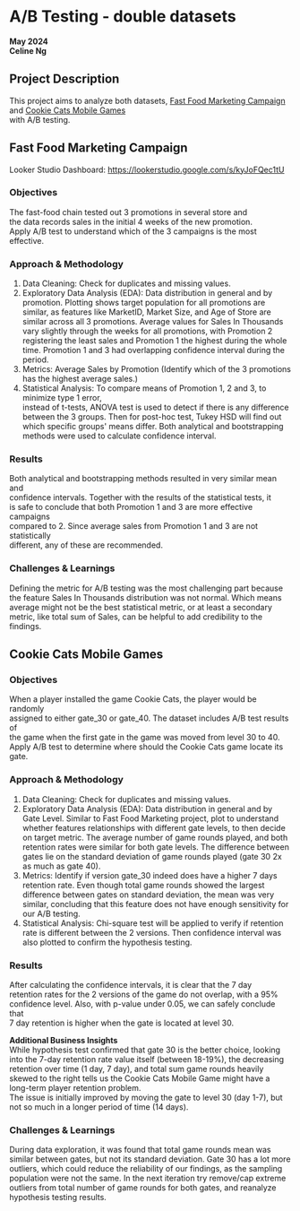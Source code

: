 # A/B Testing - double datasets
**May 2024**<br>
**Celine Ng**<br>

## Project Description
This project aims to analyze both datasets, [Fast Food Marketing Campaign](https://www.kaggle.com/datasets/chebotinaa/fast-food-marketing-campaign-ab-test)
<br>and [Cookie Cats Mobile Games](https://www.kaggle.com/datasets/mursideyarkin/mobile-games-ab-testing-cookie-cats) 
<br> with A/B testing.

## Fast Food Marketing Campaign
Looker Studio Dashboard: https://lookerstudio.google.com/s/kyJoFQec1tU
### Objectives
The fast-food chain tested out 3 promotions in several store and <br>
the data records sales in the initial 4 weeks of the new promotion. <br>
Apply A/B test to understand which of the 3 campaigns is the most effective.

### Approach & Methodology
1. Data Cleaning: Check for duplicates and missing values.
2. Exploratory Data Analysis (EDA): Data distribution in general and by 
   promotion. Plotting shows target population for all promotions are 
   similar, as features like MarketID, Market Size, and Age of Store are 
   similar across all 3 promotions. Average values for Sales In Thousands 
   vary slightly through the weeks for all promotions, with Promotion 2 
   registering the least sales and Promotion 1 the highest during the whole 
   time. Promotion 1 and 3 had overlapping confidence interval during the 
   period.
3. Metrics: Average Sales by Promotion (Identify which of the 3 promotions 
   has the highest average sales.)
4. Statistical Analysis: To compare means of Promotion 1, 2 and 3, to minimize type 1 error, <br>
instead of t-tests, ANOVA test is used to detect if there is any difference 
   between the 3 groups.
Then for post-hoc test, Tukey HSD will find out which specific groups' means
 differ. Both analytical and bootstrapping methods were used to calculate 
   confidence interval.

### Results
Both analytical and bootstrapping methods resulted in very similar mean and 
<br>
confidence intervals. Together with the results of the statistical tests, 
it <br>
is safe to conclude that both Promotion 1 and 3 are more effective 
campaigns <br>
compared to 2. Since average sales from Promotion 1 and 3 are not 
statistically <br>
different, any of these are recommended.


### Challenges & Learnings 
Defining the metric for A/B testing was the most challenging part because 
the feature Sales In Thousands distribution was not normal. Which means 
average might not be the best statistical metric, or at least a secondary 
metric, like total sum of Sales, can be helpful to add credibility to the 
findings.

## Cookie Cats Mobile Games
### Objectives
When a player installed the game Cookie Cats, the player would be randomly <br>
assigned to either gate_30 or gate_40. The dataset includes A/B test results
 of <br>
the game when the first gate in the game was moved from level 30 to 40. <br>
Apply A/B test to determine where should the Cookie Cats game locate its gate.

### Approach & Methodology
1. Data Cleaning: Check for duplicates and missing values.
2. Exploratory Data Analysis (EDA): Data distribution in general and by 
   Gate Level. Similar to Fast Food Marketing project, plot to understand 
   whether features relationships with different gate levels, to 
   then decide on target metric. The average number of game rounds played, 
   and both retention rates were similar for both gate levels. The 
   difference between gates lie on the standard deviation of game rounds 
   played (gate 30 2x as much as gate 40).
3. Metrics: Identify if version gate_30 indeed does have a higher 7 days 
   retention rate. Even though total game rounds showed the largest 
   difference between gates on standard deviation, the mean was very 
   similar, concluding that this feature does not have enough sensitivity 
   for our A/B testing.
4. Statistical Analysis: Chi-square test will be applied to verify if 
   retention rate is different between the 2 versions. Then confidence 
   interval was also plotted to confirm the hypothesis testing.

### Results
After calculating the confidence intervals, it is clear that the 7 day <br>
retention rates for the 2 versions of the game do not overlap, with a 95% <br>
confidence level. Also, with p-value under 0.05, we can safely conclude that
 <br>
 7 day retention is higher when the gate is located at level 30.<br>

**Additional Business Insights**<br>
While hypothesis test confirmed that gate 30 is the better choice, looking 
into the 7-day retention rate value itself (between 18-19%), 
the decreasing retention over time (1 day, 7 day), and total sum game 
rounds heavily skewed to the right tells us the Cookie Cats Mobile Game 
might have a long-term player retention problem. <br>
The issue is initially improved by moving the gate to level 30 (day 1-7), 
but not so much in a longer period of time (14 days). 

### Challenges & Learnings
During data exploration, it was found that total game rounds mean was 
similar between gates, but not its standard deviation. Gate 30 has a lot 
more outliers, which could reduce the reliability of our findings, as the 
sampling population were not the same.
In the next iteration try remove/cap extreme outliers from total number of 
game rounds for both gates, and reanalyze hypothesis testing results.